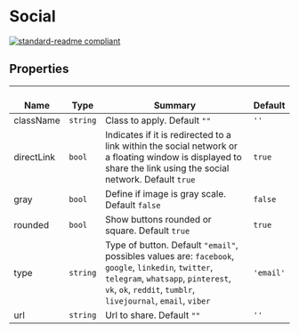 # Social
  [![standard-readme compliant](https://img.shields.io/badge/standard--readme-OK-green.svg?style=flat-square)](https://github.com/RichardLitt/standard-readme)
  

  ## Properties
  | </br>Name | </br>Type | </br>Summary | </br>Default | 
| ---- | ---- | ---- | ---- |
| className | `string` | Class to apply. Default `""` | `''` |
| directLink | `bool` | Indicates if it is redirected to a link within the social network or a floating window is displayed to share the link using the social network. Default `true` | `true` |
| gray | `bool` | Define if image is gray scale. Default `false` | `false` |
| rounded | `bool` | Show buttons rounded or square. Default `true` | `true` |
| type | `string` | Type of button. Default `"email"`, possibles values are: `facebook`, `google`, `linkedin`, `twitter`, `telegram`, `whatsapp`, `pinterest`, `vk`, `ok`, `reddit`, `tumblr`, `livejournal`, `email`, `viber` | `'email'` |
| url | `string` | Url to share. Default `""` | `''` |